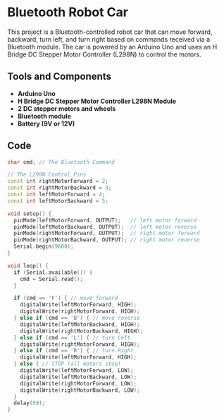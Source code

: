 # Bluetooth Robot Car

This project is a Bluetooth-controlled robot car that can move forward, backward, turn left, and turn right based on commands received via a Bluetooth module. The car is powered by an Arduino Uno and uses an H Bridge DC Stepper Motor Controller (L298N) to control the motors.

## Tools and Components

- **Arduino Uno**
- **H Bridge DC Stepper Motor Controller L298N Module**
- **2 DC stepper motors and wheels**
- **Bluetooth module**
- **Battery (9V or 12V)**

## Code

```cpp
char cmd; // The Bluetooth Command

// The L298N Control Pins
const int rightMotorForward = 2;
const int rightMotorBackward = 3;
const int leftMotorForward = 4;
const int leftMotorBackward = 5;

void setup() {
  pinMode(leftMotorForward, OUTPUT);   // left motor forward
  pinMode(leftMotorBackward, OUTPUT);  // left motor reverse
  pinMode(rightMotorForward, OUTPUT);  // right motor forward
  pinMode(rightMotorBackward, OUTPUT); // right motor reverse
  Serial.begin(9600);
}

void loop() {
  if (Serial.available()) {
    cmd = Serial.read();
  }

  if (cmd == 'F') { // move forward
    digitalWrite(leftMotorForward, HIGH);
    digitalWrite(rightMotorForward, HIGH);
  } else if (cmd == 'B') { // move reverse
    digitalWrite(leftMotorBackward, HIGH);
    digitalWrite(rightMotorBackward, HIGH);
  } else if (cmd == 'L') { // turn Left
    digitalWrite(rightMotorForward, HIGH);
  } else if (cmd == 'R') { // turn Right
    digitalWrite(leftMotorForward, HIGH);
  } else { // STOP (all motors stop)
    digitalWrite(leftMotorForward, LOW);
    digitalWrite(leftMotorBackward, LOW);
    digitalWrite(rightMotorForward, LOW);
    digitalWrite(rightMotorBackward, LOW);
  }
  delay(50);
}
